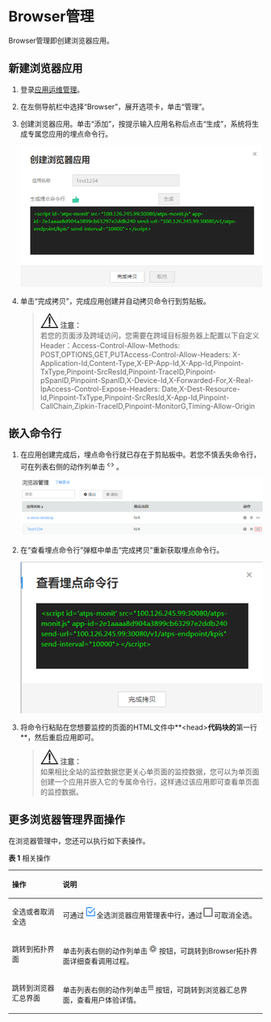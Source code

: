 # Browser管理<a name="ZH-CN_TOPIC_0129033177"></a>

Browser管理即创建浏览器应用。

## 新建浏览器应用<a name="zh-cn_topic_0127936427_section1896116102227"></a>

1.  登录[应用运维管理](https://console.huaweicloud.com/aom/#/aom/ams/summary)。
2.  在左侧导航栏中选择“Browser”，展开选项卡，单击“管理”。
3.  创建浏览器应用。单击“添加”，按提示输入应用名称后点击“生成”，系统将生成专属您应用的埋点命令行。

    ![](figures/创建浏览器应用.png)

4.  单击“完成拷贝”，完成应用创建并自动拷贝命令行到剪贴板。

    >![](public_sys-resources/icon-notice.gif) **注意：**   
    >若您的页面涉及跨域访问，您需要在跨域目标服务器上配置以下自定义Header：Access-Control-Allow-Methods: POST,OPTIONS,GET,PUTAccess-Control-Allow-Headers: X-Application-Id,Content-Type,X-EP-App-Id,X-App-Id,Pinpoint-TxType,Pinpoint-SrcResId,Pinpoint-TraceID,Pinpoint-pSpanID,Pinpoint-SpanID,X-Device-Id,X-Forwarded-For,X-Real-IpAccess-Control-Expose-Headers: Date,X-Dest-Resource-Id,Pinpoint-TxType,Pinpoint-SrcResId,X-App-Id,Pinpoint-CallChain,Zipkin-TraceID,Pinpoint-MonitorG,Timing-Allow-Origin  


## 嵌入命令行<a name="zh-cn_topic_0127936427_section12998155554416"></a>

1.  在应用创建完成后，埋点命令行就已存在于剪贴板中。若您不慎丢失命令行，可在列表右侧的动作列单击![](figures/icon-找回1.png)。

    ![](figures/浏览器管理.png)

2.  在“查看埋点命令行”弹框中单击“完成拷贝”重新获取埋点命令行。

    ![](figures/查看埋点命令行1.png)

3.  将命令行粘贴在您想要监控的页面的HTML文件中**<head\>**代码块的**第一行**，然后重启应用即可。

    >![](public_sys-resources/icon-notice.gif) **注意：**   
    >如果相比全站的监控数据您更关心单页面的监控数据，您可以为单页面创建一个应用并嵌入它的专属命令行，这样通过该应用即可查看单页面的监控数据。  


## 更多浏览器管理界面操作<a name="zh-cn_topic_0127936427_section16744158919"></a>

在浏览器管理中，您还可以执行如下表操作。

**表 1**  相关操作

<a name="zh-cn_topic_0127936427_table15831736105910"></a>
<table><thead align="left"><tr id="zh-cn_topic_0127936427_row14583153620596"><th class="cellrowborder" valign="top" width="20%" id="mcps1.2.3.1.1"><p id="zh-cn_topic_0127936427_p10583203610596"><a name="zh-cn_topic_0127936427_p10583203610596"></a><a name="zh-cn_topic_0127936427_p10583203610596"></a>操作</p>
</th>
<th class="cellrowborder" valign="top" width="80%" id="mcps1.2.3.1.2"><p id="zh-cn_topic_0127936427_p35838364598"><a name="zh-cn_topic_0127936427_p35838364598"></a><a name="zh-cn_topic_0127936427_p35838364598"></a>说明</p>
</th>
</tr>
</thead>
<tbody><tr id="zh-cn_topic_0127936427_row1058316369591"><td class="cellrowborder" valign="top" width="20%" headers="mcps1.2.3.1.1 "><p id="zh-cn_topic_0127936427_p3583036195916"><a name="zh-cn_topic_0127936427_p3583036195916"></a><a name="zh-cn_topic_0127936427_p3583036195916"></a>全选或者取消全选</p>
</td>
<td class="cellrowborder" valign="top" width="80%" headers="mcps1.2.3.1.2 "><p id="zh-cn_topic_0127936427_p258317365591"><a name="zh-cn_topic_0127936427_p258317365591"></a><a name="zh-cn_topic_0127936427_p258317365591"></a>可通过<a name="image758852617387"></a><a name="image758852617387"></a><span><img id="image758852617387" src="figures/icon--1.png"></span>全选浏览器应用管理表中行，通过<a name="image1972984220389"></a><a name="image1972984220389"></a><span><img id="image1972984220389" src="figures/icon-取消全选1.png"></span>可取消全选。</p>
</td>
</tr>
<tr id="zh-cn_topic_0127936427_row019992094812"><td class="cellrowborder" valign="top" width="20%" headers="mcps1.2.3.1.1 "><p id="zh-cn_topic_0127936427_p205831436115916"><a name="zh-cn_topic_0127936427_p205831436115916"></a><a name="zh-cn_topic_0127936427_p205831436115916"></a>跳转到拓扑界面</p>
</td>
<td class="cellrowborder" valign="top" width="80%" headers="mcps1.2.3.1.2 "><p id="zh-cn_topic_0127936427_p1167075833016"><a name="zh-cn_topic_0127936427_p1167075833016"></a><a name="zh-cn_topic_0127936427_p1167075833016"></a>单击列表右侧的动作列单击<a name="image921549103915"></a><a name="image921549103915"></a><span><img id="image921549103915" src="figures/icon-跳转到拓扑界面.png"></span>按钮，可跳转到Browser拓扑界面详细查看调用过程。</p>
</td>
</tr>
<tr id="zh-cn_topic_0127936427_row185831236125917"><td class="cellrowborder" valign="top" width="20%" headers="mcps1.2.3.1.1 "><p id="zh-cn_topic_0127936427_p1358333615919"><a name="zh-cn_topic_0127936427_p1358333615919"></a><a name="zh-cn_topic_0127936427_p1358333615919"></a>跳转到浏览器汇总界面</p>
</td>
<td class="cellrowborder" valign="top" width="80%" headers="mcps1.2.3.1.2 "><p id="zh-cn_topic_0127936427_p2317132418122"><a name="zh-cn_topic_0127936427_p2317132418122"></a><a name="zh-cn_topic_0127936427_p2317132418122"></a>单击列表右侧的动作列单击<a name="image14142191124012"></a><a name="image14142191124012"></a><span><img id="image14142191124012" src="figures/icon-跳转到浏览器汇总界面.png"></span>按钮，可跳转到浏览器汇总界面，查看用户体验详情。</p>
</td>
</tr>
</tbody>
</table>

